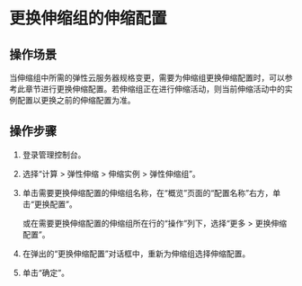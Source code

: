 # 更换伸缩组的伸缩配置<a name="zh-cn_topic_0042018370"></a>

## 操作场景<a name="section2495449014355"></a>

当伸缩组中所需的弹性云服务器规格变更，需要为伸缩组更换伸缩配置时，可以参考此章节进行更换伸缩配置。若伸缩组正在进行伸缩活动，则当前伸缩活动中的实例配置以更换之前的伸缩配置为准。

## 操作步骤<a name="section1657416306249"></a>

1.  登录管理控制台。
2.  选择“计算 \> 弹性伸缩 \> 伸缩实例 \> 弹性伸缩组”。
3.  单击需要更换伸缩配置的伸缩组名称，在“概览”页面的“配置名称”右方，单击“更换配置”。

    或在需要更换伸缩配置的伸缩组所在行的“操作”列下，选择“更多 \> 更换伸缩配置”。

4.  在弹出的“更换伸缩配置”对话框中，重新为伸缩组选择伸缩配置。
5.  单击“确定”。

